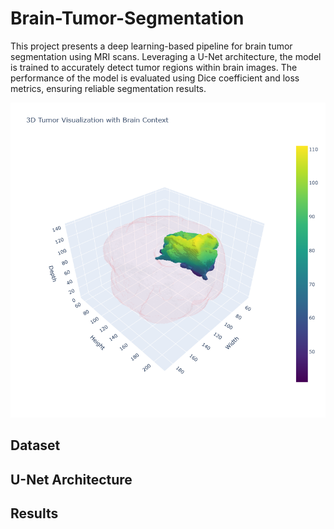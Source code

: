# Brain-Tumor-Segmentation

This project presents a deep learning-based pipeline for brain tumor segmentation using MRI scans. Leveraging a U-Net architecture, the model is trained to accurately detect tumor regions within brain images. The performance of the model is evaluated using Dice coefficient and loss metrics, ensuring reliable segmentation results.

![Brain Tumor Segmentation](newplot%20(1).png)

## Dataset

## U-Net Architecture

## Results 
